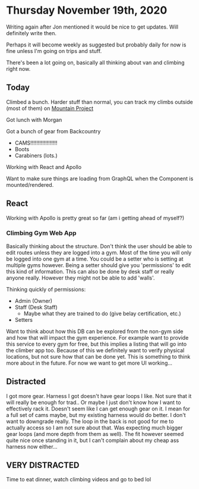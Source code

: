 # Thursday November 19th, 2020

Writing again after Jon mentioned it would be nice to get updates. Will definitely write then. 

Perhaps it will become weekly as suggested but probably daily for now is fine unless I'm going on trips and stuff.

There's been a lot going on, basically all thinking about van and climbing right now.

## Today

Climbed a bunch. Harder stuff than normal, you can track my climbs outside (most of them) on [Mountain Project](https://www.mountainproject.com/user/200283598/cj-pais)

Got lunch with Morgan

Got a bunch of gear from Backcountry
  * CAMS!!!!!!!!!!!!!!!!!!
  * Boots
  * Carabiners (lots.)

Working with React and Apollo

Want to make sure things are loading from GraphQL when the Component is mounted/rendered.

## React

Working with Apollo is pretty great so far (am i getting ahead of myself?)

### Climbing Gym Web App

Basically thinking about the structure. Don't think the user should be able to edit routes unless they are logged into a gym. 
Most of the time you will only be logged into one gym at a time. You could be a setter who is setting at multiple gyms however.
Being a setter should give you 'permissions' to edit this kind of information. This can also be done by desk staff or really 
anyone really. However they might not be able to add 'walls'.

Thinking quickly of permissions:

* Admin (Owner)
* Staff (Desk Staff)
  * Maybe what they are trained to do (give belay certification, etc.)
* Setters

Want to think about how this DB can be explored from the non-gym side and how that will impact the gym experience. 
For example want to provide this service to every gym for free, but this implies a listing that will go into the 
climber app too. Because of this we definitely want to verify physical locations, but not sure how that can be done
yet. This is something to think more about in the future. For now we want to get more UI working...

## Distracted

I got more gear. Harness I got doesn't have gear loops I like. Not sure that it will really be enough for trad.. Or maybe I just don't 
know how I want to effectively rack it. Doesn't seem like I can get enough gear on it. I mean for a full set of cams maybe, but my
existing harness would do better. I don't want to downgrade really. The loop in the back is not good for me to actually access
so I am not sure about that. Was expecting much bigger gear loops (and more depth from them as well). The fit however
seemed quite nice once standing in it, but I can't complain about my cheap ass harness now either...

## VERY DISTRACTED

Time to eat dinner, watch climbing videos and go to bed lol